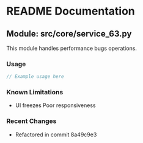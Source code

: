 # README Documentation

## Module: src/core/service_63.py

This module handles performance bugs operations.

### Usage

```javascript
// Example usage here
```

### Known Limitations

- UI freezes Poor responsiveness

### Recent Changes

- Refactored in commit 8a49c9e3
